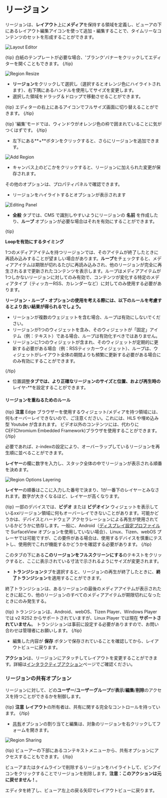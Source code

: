 <!--toc=layouts-->

# リージョン

リージョンは、**レイアウト**上に**メディア**を保持する領域を定義し、ビューアの下にあるレイアウト編集アイコンを使って追加・編集することで、タイムリーなコンテンツのセットを形成することができます。

![Layout Editor](img/v3.1_layouts_layout_editor.png)

{tip}
白紙のテンプレートが必要な場合、'ブランク'バナーをクリックしてエディターを開くこともできます。
{/tip}

![Region Resize](img/v3.1_layouts_region_resize.png)

- **リージョン**をクリックして選択し（選択するとオレンジ色にハイライトされます）、右下隅にあるハンドルを使用してサイズを変更します。
- 選択した領域をドラッグ＆ドロップで移動させることができます。

{tip}
エディターの右上にあるアイコンでフルサイズ画面に切り替えることができます。
{/tip} 

{tip}
'編集'モードでは、ウィンドウがオレンジ色の枠で囲まれていることに気がつくはずです。
{/tip}

- 左下にある**+**ボタンをクリックすると、さらにリージョンを追加できます。

 ![Add Region](img/v3.1_layouts_add_region.png)

- キャンバス上のどこかをクリックすると、リージョンに加えられた変更が保存されます。
  

その他のオプションは、プロパティパネルで確認できます。

- リージョンをハイライトするとオプションが表示されます

![Editing Panel](img/v3.1_layouts_regions_editing_panel.png)



- **全般** タブでは、CMS で識別しやすいようにリージョンの **名前** を作成したり、**ループ** オプションが必要な場合はそれを有効にすることができます。


{tip}

**Loopを有効にするタイミング**

1つのメディアアイテムを持つリージョンでは、そのアイテムが終了したときに再読み込みすることが望ましい場合があります。**ループ**をチェックすると、メディアアイテムは期限が切れるたびに再読み込みされ、他のリージョンが完全に再生されるまで更新されたコンテンツを表示します。ループはメディアアイテムが1つしかないリージョンに対してのみ有効で、コンテンツが変化する特定のメディアタイプ（ティッカーRSS、カレンダーなど）に対してのみ使用する必要があります。

**リージョン・ループ・オプションの使用を考える際には、以下のルールを考慮するとより良い結果が得られるでしょう。**

- リーションが複数のウェジェットを含む場合、ループは有効にしないでください。
- リージョンが1つのウィジェットを含み、そのウィジェットが「固定」アイテム（例：テキスト）である場合、ループは有効化すべきではありません。
- リージョンに1つのウィジェットが含まれ、そのウィジェットが定期的に更新する必要がある場合（例：RSSティッカーウィジェット）、ループは、ウィジェットがレイアウト全体の期間よりも頻繁に更新する必要がある場合にのみ有効にすることができます。

{/tip}

- 位置調整**タブでは、より正確なリージョンのサイズと位置、および再生時の**レイヤ-**を設定することができます。


#### リージョンを重ねるためのルール

{tip}
**注意** Edge ブラウザーを使用するウィジェット/メディアを持つ領域には、何もオーバーレイできないので、ご注意ください。これには、HLS や埋め込み型 Youtube が含まれます。
ビデオ以外のコンテンツには、代わりに CEF(Chromium Embedded Framework)ブラウザを使用することができます。
{/tip}

必要であれば、z-indexの設定により、オーバーラップしているリージョンを再生順に並べることができます。

**レイヤー**の欄に数字を入力し、スタック全体の中でリージョンが表示される順番を決めます。


![Region Options Layering](img/v3.1_layouts_regions_layer.png)

**レイヤー**の順番はここに入力した番号で決まり、1が一番下のレイヤーとみなされます。数字が大きくなるほど、レイヤーが高くなります。

{tip}
一部のデバイスでは、**ビデオ** または **ビデオイン** ウィジェットを表示しているxxiリージョン領域に何もオーバーレイできないことがあります。可能かどうかは、デバイスとハードウェア アクセラレーションによる再生が使用されているかどうかに依存します。一般に、Android（[ディスプレイ設定プロファイル](displays_settings.html)で SurfaceView オプションを使用していない場合）、Linux、Tizen、webOS プレーヤでは可能ですが、この要件がある場合は、使用するデバイスを慎重にテストし、使用例でこれが機能するかどうかを確認する必要があります。
{/tip}

このタブの下にある**このリージョンをフルスクリーンにする**のテキストをクリックすると、ここに表示されている寸法で示されるようにサイズが変更されます。

- **トランジション**タブを選択すると、リージョンの再生が終了したときに、**終了トランジション**を適用することができます。

終了トランジションは、あるリージョンの最後のメディアアイテムが表示されたときに起こり、他のリージョンのすべてのメディアアイテムが期限切れになったときにのみ発生する。

{tip}
トランジションは、Android、webOS、Tizen Player、Windows Player では v2 R252 からサポートされていますが、Linux Player では現在 **サポートされていません**。
トランジションは事前に設定する必要がありますので、お問い合わせは管理者にお願いします。
{/tip}

- 編集した内容が **保存** ボタンで保存されていることを確認してから、レイアウトビューに戻ります。


**アクション**は、リージョンにアタッチしてレイアウトを変更することができます。詳細は[インタラクティブアクション](layouts_interactive_actions.html)ページでご確認ください。

### リージョンの共有オプション

リージョンに対して、どの**ユーザー**/**ユーザーグループ**が**表示**/**編集**/**削除**のアクセスを持つことができるかを制御します。

{tip}
**注意** **レイアウト**の所有者は、共有に関する完全なコントロールを持っています。
{/tip}

- [共有](users_features_and_sharing.html)オプションの割り当てと編集は、対象のリージョンを右クリックしてフォームを開きます。


![Region Sharing](img\v3.1_layouts_regions_share.png)

{tip}
ビューアーの下部にあるコンテキストメニューから、共有オプションにアクセスすることもできます。
{/tip}

ビューアまたはタイムラインで削除するリージョンをハイライトして、ビンアイコンをクリックすることでリージョンを削除します。**注意：このアクションは元に戻せません！**。

エディタを終了し、ビューア左上の戻る矢印でレイアウトビューに戻ります。
